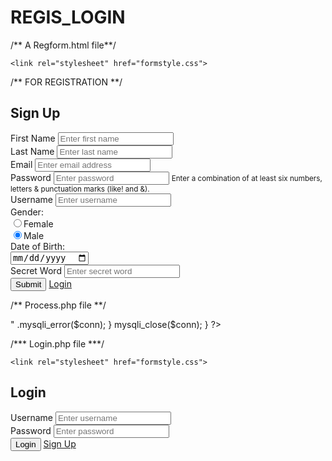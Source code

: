 # REGIS_LOGIN
<!DOCTYPE html>
<html>
<head>
  /** A Regform.html file**/
	<title>Registration Form</title>
	<meta charset="utf-8">
	<meta name="viewport" content="width=device-width, initial-scale=1">
	<link rel="stylesheet" href="https://maxcdn.bootstrapcdn.com/bootstrap/4.3.1/css/bootstrap.min.css">
	<script src="https://ajax.googleapis.com/ajax/libs/jquery/3.3.1/jquery.min.js"></script>
	<script src="https://cdnjs.cloudflare.com/ajax/libs/popper.js/1.14.7/umd/popper.min.js"></script>
	<script src="https://maxcdn.bootstrapcdn.com/bootstrap/4.3.1/js/bootstrap.min.js"></script>
	<script src="https://use.fontawesome.com/releases/v5.6.1/js/all.js"></script>

	<link rel="stylesheet" href="formstyle.css">
</head>

<body>
/** FOR REGISTRATION **/
<div class="container-fliud">
<form class="main-form" action="processreg.php" method="POST">
	<h2>Sign Up</h2>
<!-- First name -->
  <div class="form-row">
	<div class="form-group col-md-6">
	  <label for="lastname">First Name</label>
	  <input type="text" name="firstname" class="form-control" required="true" placeholder="Enter first name" />
	</div>
<!-- Last Name -->
	<div class="form-group col-md-6">
	  <label for="lastname">Last Name</label>
  	  <input type="text" name="lastname" class="form-control" required="true" placeholder="Enter last name" />
	</div>
  </div>
<!-- Email -->
  <div class="form-row">
	<div class="form-group col-sm-12">
	  <label for="email">Email</label>
	  <input type="email" name="email" class="form-control" required="true" placeholder="Enter email address" />
	</div>
  </div>
<!-- Password -->
  <div class="form-row">
    <div class="form-group col-sm-12">
      <label for="password">Password</label>
      <input type="password" name="password" class="form-control" required="true" placeholder="Enter password" />
      <small>Enter a combination of at least six numbers, letters & punctuation marks (like! and &).</small>
    </div>
  </div>
<!-- Username -->
  <div class="form-row">
    <div class="form-group col-sm-12">
      <label for="username">Username</label>
      <input type="text" name="username" class="form-control" required="true" placeholder="Enter username" />
    </div>
  </div>
<!-- Gender -->
  <div class="form-row">
  	<label for="gender" class="radio-inline col-sm-4">Gender: </label>
	<div class="form-group col-sm-3">
	  <input type="radio" name="gender" value="F" checked="true" />Female<br/>
	  <input type="radio" name="gender" value="M" checked="true" />Male
<!--<div class="form-group col-sm-3">
	<select name="gender" class="form-control">
		<option value="male">Male</option>
		<option value="female">Female</option>
	</select>
	</div> -->
	</div>
  </div>
<!-- Date of Birth -->
  <div class="form-row">
  	<label for="dob" class="col-sm-4 col-form-label">Date of Birth:</label>
  	<div class="form-group col-md-6">
  	  <input type="date" name="dob" class="form-control">
  	</div>
  </div>
<!-- Secret word -->
  <div class="form-row">
    <div class="form-group col-sm-12">
      <label for="secretword">Secret Word</label>
      <input type="text" name="secretword" class="form-control" required="true" placeholder="Enter secret word" />
    </div>
  </div>

<!-- Submit and Reset buttons -->
  <input type="submit" name="signup-submit" class="btn btn-outline-success">
  <a href="loginform.html" class="btn btn-outline-primary">Login</a>

<!-- <input class="btn btn-outline-primary" type="reset" value="Reset"> -->
  <!--
  <div class="form-row">
  	<div class="form-group btn-inline col-sm-1 ">
	  <button type="submit" class="btn btn-outline-success">Submit</button>
	  <input class="btn btn-outline-primary" type="reset" value="Reset">
	</div>
  </div>
  -->
</form>
</body>
</html>

/** Process.php file **/

<?php
	$servername = "localhost";
	$username = "root";
	$password = "";
	$dbname = "gwdb";

// CREATE CONNECTION
	$conn = mysqli_connect($servername, $username, $password, $dbname);

/* // CHECK CONNECTION
	if (!$conn) {
   		die("Connection failed: " .mysqli_connect_error());
	}
	echo "Connected successfully";
*/

/* //CREATE DATABASE 
$sql = "CREATE DATABASE gwdb";
if (mysqli_query($conn, $sql)) {
    echo "Database created successfully";
} else {
    echo "Error creating database: " . mysqli_error($conn);
}
*/

/* //SQL TO CREATE A TABLE 
$sql = "CREATE TABLE Regtb (
id INT(6) UNSIGNED AUTO_INCREMENT PRIMARY KEY, 
FirstName VARCHAR(30) NOT NULL,
LastName VARCHAR(30) NOT NULL,
Email VARCHAR(50) NOT NULL,
Username VARCHAR(30) NOT NULL,
Password VARCHAR(20),
Gender Char(1),
Birth_Date DATE,
SecretWord VARCHAR(20) NOT NULL
)"; 
if (mysqli_query($conn, $sql)) {
    echo "Table Regtb created successfully";
} else {
    echo "Error creating table: " . mysqli_error($conn);
} */

//TO INSERT DATA INTO MYSQL
if(isset($_POST['signup-submit'])){
		$firstname = $_POST['firstname'];
		$lastname  = $_POST['lastname'];
		$email     = $_POST['email'];
		$username  = $_POST['username'];
		$password  = $_POST['password'];
		$gender    = $_POST['gender'];
		$dob       = $_POST['dob'];
		$secretword= $_POST['secretword'];

		//var_dump($_POST);

	$sql = "INSERT INTO Regtb (FirstName, LastName, Email, Username, Password, Gender, Birth_Date, SecretWord)
		VALUES('$firstname', '$lastname', '$email', '$username', '$password', '$gender', '$dob', '$secretword')";

	if(mysqli_query($conn, $sql)) 
	{
    	echo "New record created successfully";
	} 
	else 
	{
    	echo "Error: " . $sql . "<br>" .mysqli_error($conn);
	}
mysqli_close($conn);
}
?>

/*** Login.php file ***/

<!DOCTYPE html>
<html>
<head>
	<title>Login Form</title>
	<meta charset="utf-8">
	<meta name="viewport" content="width=device-width, initial-scale=1">
	<link rel="stylesheet" href="https://maxcdn.bootstrapcdn.com/bootstrap/4.3.1/css/bootstrap.min.css">
	<script src="https://ajax.googleapis.com/ajax/libs/jquery/3.3.1/jquery.min.js"></script>
	<script src="https://cdnjs.cloudflare.com/ajax/libs/popper.js/1.14.7/umd/popper.min.js"></script>
	<script src="https://maxcdn.bootstrapcdn.com/bootstrap/4.3.1/js/bootstrap.min.js"></script>
	<script src="https://use.fontawesome.com/releases/v5.6.1/js/all.js"></script>

	<link rel="stylesheet" href="formstyle.css">
</head>
<body>
<form>
	<div class="container">
	  <form class="main-form" action="loginprocess.php" method="POST">
	    <h2>Login</h2>
 	<!-- Username -->
  	    <div class="form-row">
   		  <div class="form-group col-sm-12">
            <label for="username">Username</label>
            <input type="text" name="uname" class="form-control" required="true" placeholder="Enter username" />
          </div>
        </div>
    <!-- Password -->
  		<div class="form-row">
    	  <div class="form-group col-sm-12">
      		<label for="password">Password</label>
      		<input type="password" name="pword" class="form-control" required="true" placeholder="Enter password" />
    	  </div>
  		</div>
	<!-- Login & SignUp buttons -->
		<button type="submit" class="btn btn-outline-success" name="login-submit">Login</button>
  		<a href="regform.html" class="btn btn-outline-primary">Sign Up</a>
    </div>
</form>
</body>
</html>
